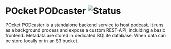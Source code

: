 POcket PODcaster
![Status](https://img.shields.io/badge/status-alpha-red)
================

POcket PODcaster is a standalone backend service to host podcast.
It runs as a background process and expose a custom REST-API, inclulding a basic frontend.
Metadata are stored in dedicated SQLite database. When data can be store locally or in an S3 bucket.
